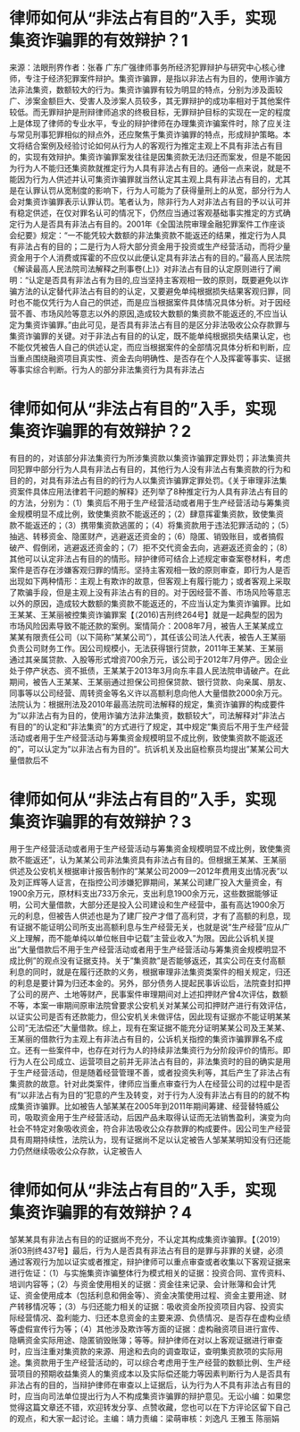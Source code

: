 # 律师如何从“非法占有目的”入手，实现集资诈骗罪的有效辩护？1

来源：法眼刑界作者：张春 广东广强律师事务所经济犯罪辩护与研究中心核心律师，专注于经济犯罪案件辩护。集资诈骗罪，是指以非法占有为目的，使用诈骗方法非法集资，数额较大的行为。集资诈骗罪有较为明显的特点，分别为涉及面较广、涉案金额巨大、受害人及涉案人员较多，其无罪辩护的成功率相对于其他案件较低。而无罪辩护是刑辩律师追求的终极目标，无罪辩护目标的实现在一定的程度上是体现了律师的专业水平，专业的辩护律师在办理集资诈骗案件时，除了应关注与常见刑事犯罪相似的辩点外，还应聚焦于集资诈骗罪的特点，形成辩护策略。本文将结合案例及经验讨论如何从行为人的客观行为推定主观上不具有非法占有目的，实现有效辩护。集资诈骗罪案发往往是因集资款无法归还而案发，但是不能因为行为人不能归还集资款就推定行为人具有非法占有目的。通俗一点来说，就是不能因为行为人供述并认可集资诈骗罪就当然认定其主观上具有非法占有目的，尤其是在认罪认罚从宽制度的影响下，行为人可能为了获得量刑上的从宽，部分行为人会对集资诈骗罪表示认罪认罚。笔者认为，除非行为人对非法占有目的予以认可并有稳定供述，在仅对罪名认可的情况下，仍然应当通过客观基础事实推定的方式确定行为人是否具有非法占有目的。2001年《全国法院审理金融犯罪案件工作座谈会纪要》规定：“一不能凭较大数额的非法集资款不能返还的结果，推定行为人具有非法占有的目的；二是行为人将大部分资金用于投资或生产经营活动，而将少量资金用于个人消费或挥霍的不应仅以此便认定具有非法占有的目的。”最高人民法院《解读最高人民法院司法解释之刑事卷(上)》对非法占有目的认定原则进行了阐明：“认定是否具有非法占有为目的,应当坚持主客观相一致的原则，既要避免以诈骗方法的认定替代非法占有目的的认定，又要避免单纯根据损失结果客观归罪，同时也不能仅凭行为人自己的供述，而是应当根据案件具体情况具体分析。对于因经营不善、市场风险等意志以外的原因,造成较大数额的集资款不能返还的,不应当认定为集资诈骗罪。”由此可见，是否具有非法占有目的是区分非法吸收公众存款罪与集资诈骗罪的关键。对于非法占有目的的认定，既不能单纯根据损失结果认定，也不能仅凭被告人自己的供述认定，而应当根据案件的全部情况具体分析和判断，应当重点围绕融资项目真实性、资金去向明确性、是否存在个人及挥霍等事实、证据等事实综合判断。行为人的部分非法集资行为具有非法占

# 律师如何从“非法占有目的”入手，实现集资诈骗罪的有效辩护？2

有目的的，对该部分非法集资行为所涉集资款以集资诈骗罪定罪处罚；非法集资共同犯罪中部分行为人具有非法占有目的，其他行为人没有非法占有集资款的行为和目的的，对具有非法占有目的的行为人以集资诈骗罪定罪处罚。《关于审理非法集资案件具体应用法律若干问题的解释》还列举了8种推定行为人具有非法占有目的的方法，分别为：（1）集资后不用于生产经营活动或者用于生产经营活动与筹集资金规模明显不成比例，致使集资款不能返还的；（2）肆意挥霍集资款，致使集资款不能返还的；（3）携带集资款逃匿的；（4）将集资款用于违法犯罪活动的；（5）抽逃、转移资金、隐匿财产，逃避返还资金的；（6）隐匿、销毁账目，或者搞假破产、假倒闭，逃避返还资金的；（7）拒不交代资金去向，逃避返还资金的；（8）其他可以认定非法占有目的的情形。辩护律师可结合上述规定审查案卷材料，考虑案件是否存在涉嫌客观归罪的情形。坚持主客观相一致的原则审查，即行为人是否出现如下两种情形：主观上有欺诈的故意，但客观上有履行能力；或者客观上采取了欺骗手段，但是主观上没有非法占有的目的。对于因经营不善、市场风险等意志以外的原因，造成较大数额的集资款不能返还的，不应当认定为集资诈骗罪。比如王某某、王某丽被控集资诈骗罪案【（2016)吉刑终264号】就是一起典型的因为市场风险因素导致不能还款的案例。案情简介：2008年7月，被告人王某某成立某某有限责任公司（以下简称”某某公司”），其任该公司法人代表，被告人王某丽负责公司财务工作。因公司规模小，无法获得银行贷款，2011年王某某、王某丽通过其亲属贷款、入股等形式增资700余万元，该公司于2012年7月停产。因企业处于停产状态、资不抵债，王某某于2013年3月向东丰县人民法院申请破产。在此期间，被告人王某某、王某丽通过担保公司担保贷款、银行贷款、向亲属、朋友、同事等以公司经营、周转资金等名义许以高额利息向他人大量借款2000余万元。法院认为：根据刑法及2010年最高法院司法解释的规定，集资诈骗罪的构成要件为”以非法占有为目的，使用诈骗方法非法集资，数额较大”，司法解释对”非法占有目的”的认定和”非法集资”的方式进行了规定，其中规定”集资后不用于生产经营活动或者用于生产经营活动与筹集资金规模明显不成比例，致使集资款不能返还的”，可以认定为”以非法占有为目的”。抗诉机关及出庭检察员均提出”某某公司大量借款后不

# 律师如何从“非法占有目的”入手，实现集资诈骗罪的有效辩护？3

用于生产经营活动或者用于生产经营活动与筹集资金规模明显不成比例，致使集资款不能返还”，认为某某公司非法集资具有非法占有目的。但根据王某某、王某丽供述及公安机关根据审计报告制作的”某某公司2009—2012年费用支出情况表”以及刘正辉等人证言，在指控公司涉嫌犯罪期间，某某公司建厂投入大量资金，有1900余万元，原材料支出733万余元，支出利息1900余万元，这些数据能够证明，公司大量借款，大部分还是投入公司建设和生产经营中，虽有高达1900余万元的利息，但被告人供述也是为了建厂投产才借了高利贷，才有了高额的利息，现有证据不能证明公司所支出高额利息与生产经营无关，也就是说”生产经营”应从广义上理解，而不能单纯以单位帐目中记载”主营业收入”为限。因此公诉机关提出”大量借款后不用于生产经营活动或者用于生产经营活动与筹集资金规模明显不成比例”的观点没有证据支持。关于”集资款”是否能够返还，其实公司在支付高额利息的同时，就是在履行还款的义务，根据审理非法集资类案件的相关规定，归还的利息是要计算为归还本金的。另外，部分债务人提起民事诉讼后，法院查封扣押了公司的房产、土地等财产，民事案件审理期间对上述扣押财产曾4次评估，数额不等，本案一审期间原审法院曾要求公安机关对某某公司扣押财产进行有效评估，以证实公司是否有还款能力，但公安机关未做评估，因此现有证据亦不能证明某某公司”无法偿还”大量借款。综上，现有在案证据不能充分证明某某公司及王某某、王某丽的借款行为主观上有非法占有目的，公诉机关指控的集资诈骗罪罪名不成立。还有一些案件中，也存在对行为人的持续非法集资行为分阶段评价的情形。即行为人在公司成立、运营项目之前并无非法占有目的，非法集资时的目的确实是用于生产经营活动，但是随着经营管理不善，或者投资失利等，其后产生了非法占有集资款的故意。针对此类案件，律师应当重点审查行为人在经营公司的过程中是否有“以非法占有为目的”犯意的产生及转变，对于行为人没有非法占有目的的就不构成集资诈骗罪。比如被告人邹某某在2005年到2011年期间筹建、经营替特威公司，吸取资金用于生产经营活动，后因产品未取得认证而无法销售盈利，演变为向社会不特定对象吸收资金，符合非法吸收公众存款罪的构成要件。因公司生产经营具有周期持续性，法院认为，现有证据尚不足以认定被告人邹某某明知没有归还能力仍然继续吸收公众存款，认定被告人

# 律师如何从“非法占有目的”入手，实现集资诈骗罪的有效辩护？4

邹某某具有非法占有目的的证据尚不充分，不认定其构成集资诈骗罪。【（2019）浙03刑终437号】最后，行为人是否具有非法占有目的是罪与非罪的关键，必须通过客观行为加以证实或者推定，辩护律师可以重点审查或者收集以下客观证据来进行佐证：（1）与实施集资诈骗整体行为模式相关的证据：投资合同、宣传资料、培训内容等；（2）与资金使用相关的证据：资金往来记录、会计账簿和会计凭证、资金使用成本（包括利息和佣金等）、资金决策使用过程、资金主要用途、财产转移情况等；（3）与归还能力相关的证据：吸收资金所投资项目内容、投资实际经营情况、盈利能力、归还本息资金的主要来源、负债情况、是否存在虚构业绩等虚假宣传行为等；（4）其他涉及欺诈等方面的证据：虚构融资项目进行宣传、隐瞒资金实际用途、隐匿销毁账簿；等等。辩护律师在对以上客观证据进行审查时，应当注重对集资款的来源、用途和去向的调查取证，查明集资款项的实际用途。集资款用于生产经营活动的，可以综合考虑用于生产经营的数额比例、生产经营项目的预期收益集资人的集资成本以及实际偿还能力等因素判断行为人是否具有非法占有的目的，当辩护律师在审查以上证据后，认为行为人不具有非法占有目的时，应当向司法单位提出行为人不构成集资诈骗罪的辩护意见。无讼小编：如果您觉得这篇文章还不错，欢迎转发分享、点赞收藏，您也可以在下方评论区留下自己的观点，和大家一起讨论。主编：靖力责编：梁萌审核：刘逸凡 王雅玉 陈丽娟

